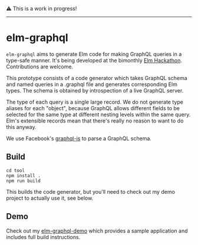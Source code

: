 ⚠ This is a work in progress!

---

# elm-graphql

`elm-graphql` aims to generate Elm code for making GraphQL queries in a type-safe manner.
It's being developed at the bimonthly [Elm Hackathon](http://www.meetup.com/Elm-user-group-SF/).
Contributions are welcome.

This prototype consists of a code generator which takes GraphQL schema and named queries in a
.graphql file and generates corresponding Elm types. The schema is obtained by introspection
of a live GraphQL server.

The type of each query is a single large record. We do not generate type aliases for each "object",
because GraphQL allows different fields to be selected for the same type at different nesting
levels within the same query. Elm's extensible records mean that there's really no reason to want
to do this anyway.

We use Facebook's [graphql-js](https://github.com/graphql/graphql-js) to parse a GraphQL
schema.

## Build

    cd tool
    npm install .
    npm run build

This builds the code generator, but you'll need to check out my demo project to actually use it, see below.
    
## Demo

Check out my [elm-graphql-demo](https://github.com/jahewson/elm-graphql-demo) which provides a sample application and includes full build instructions.
